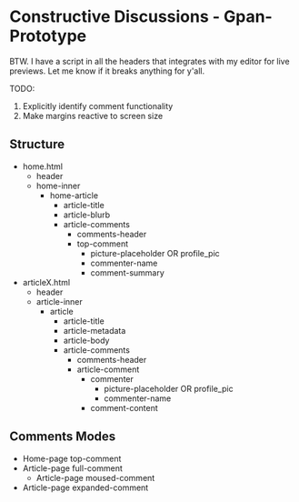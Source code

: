 # Constructive Discussions - Gpan-Prototype

BTW. I have a script in all the headers that integrates with my editor for live previews. Let me know if it breaks anything for y'all.

TODO:
1. Explicitly identify comment functionality
2. Make margins reactive to screen size

## Structure
* home.html
    * header
    * home-inner
        * home-article
            * article-title
            * article-blurb
            * article-comments
                * comments-header
                * top-comment
                    * picture-placeholder OR profile_pic
                    * commenter-name
                    * comment-summary
* articleX.html
    * header
    * article-inner
        * article
            * article-title
            * article-metadata
            * article-body
            * article-comments
                * comments-header
                * article-comment
                    * commenter
                        * picture-placeholder OR profile_pic
                        * commenter-name
                    * comment-content

## Comments Modes
* Home-page top-comment
* Article-page full-comment
    * Article-page moused-comment
* Article-page expanded-comment
